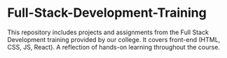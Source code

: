 # Full-Stack-Development-Training
This repository includes projects and assignments from the Full Stack Development training provided by our college. It covers front-end (HTML, CSS, JS, React). A reflection of hands-on learning throughout the course.
